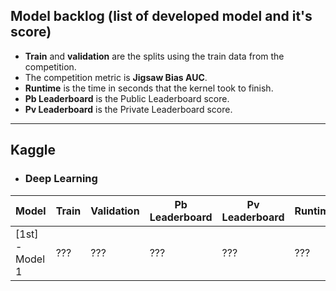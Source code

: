 ## Model backlog (list of developed model and it's score)
- **Train** and **validation** are the splits using the train data from the competition.
- The competition metric is **Jigsaw Bias AUC**.
- **Runtime** is the time in seconds that the kernel took to finish.
- **Pb Leaderboard** is the Public Leaderboard score.
- **Pv Leaderboard** is the Private Leaderboard score.

---

## Kaggle

- ### Deep Learning

|Model|Train|Validation|Pb Leaderboard|Pv Leaderboard|Runtime(s)|Link|
|-----|-----|----------|--------------|--------------|---------|-----|
|[1st] - Model 1|???|???|???|???|???|[Link]()|
